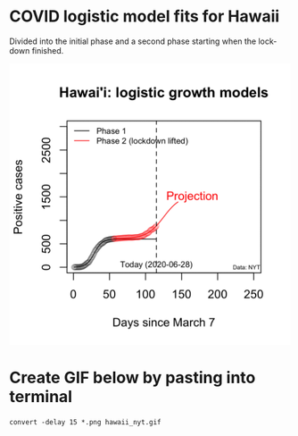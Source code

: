 # COVID logistic model fits for Hawaii

Divided into the initial phase and a second phase starting when the lock-down finished. 

![](figs/hawaii_nyt.gif)

# Create GIF below by pasting into terminal

`convert -delay 15 *.png hawaii_nyt.gif`